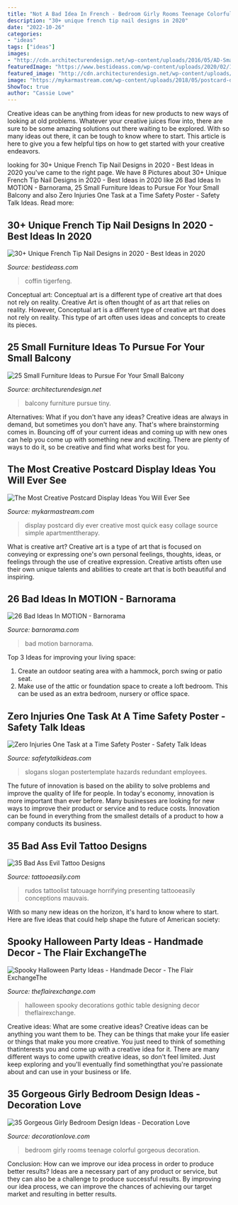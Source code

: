```yaml
---
title: "Not A Bad Idea In French - Bedroom Girly Rooms Teenage Colorful Gorgeous Decoration"
description: "30+ unique french tip nail designs in 2020"
date: "2022-10-26"
categories:
- "ideas"
tags: ["ideas"]
images:
- "http://cdn.architecturendesign.net/wp-content/uploads/2016/05/AD-Small-Furniture-Ideas-to-Pursue-For-Your-Small-Balcony-25.jpg"
featuredImage: "https://www.bestideass.com/wp-content/uploads/2020/02/11-unique-french-nail-designs-2402202095611.jpg"
featured_image: "http://cdn.architecturendesign.net/wp-content/uploads/2016/05/AD-Small-Furniture-Ideas-to-Pursue-For-Your-Small-Balcony-25.jpg"
image: "https://mykarmastream.com/wp-content/uploads/2018/05/postcard-display-14-.jpg"
ShowToc: true
author: "Cassie Lowe"
---
```



Creative ideas can be anything from ideas for new products to new ways of looking at old problems. Whatever your creative juices flow into, there are sure to be some amazing solutions out there waiting to be explored. With so many ideas out there, it can be tough to know where to start. This article is here to give you a few helpful tips on how to get started with your creative endeavors.

	

		
looking for 30+ Unique French Tip Nail Designs in 2020 - Best Ideas in 2020 you've came to the right page. We have 8 Pictures about 30+ Unique French Tip Nail Designs in 2020 - Best Ideas in 2020 like 26 Bad Ideas In MOTION - Barnorama, 25 Small Furniture Ideas to Pursue For Your Small Balcony and also Zero Injuries One Task at a Time Safety Poster - Safety Talk Ideas. Read more:
		
    
## 30+ Unique French Tip Nail Designs In 2020 - Best Ideas In 2020

<img loading=lazy src="https://www.bestideass.com/wp-content/uploads/2020/02/11-unique-french-nail-designs-2402202095611.jpg" onerror="this.onerror=null;this.src='https://tse4.mm.bing.net/th?id=OIP.CHKPdJ834DtfTzJpnI7olQHaIQ&amp;pid=15.1';" alt="30+ Unique French Tip Nail Designs in 2020 - Best Ideas in 2020">

_Source: bestideass.com_

>coffin tigerfeng. 

	

Conceptual art: Conceptual art is a different type of creative art that does not rely on reality.
Creative Art is often thought of as art that relies on reality. However, Conceptual art is a different type of creative art that does not rely on reality. This type of art often uses ideas and concepts to create its pieces.

    
## 25 Small Furniture Ideas To Pursue For Your Small Balcony

<img loading=lazy src="http://cdn.architecturendesign.net/wp-content/uploads/2016/05/AD-Small-Furniture-Ideas-to-Pursue-For-Your-Small-Balcony-25.jpg" onerror="this.onerror=null;this.src='https://tse2.mm.bing.net/th?id=OIP.m3E13xX0nL_3EWw1U1sU_AHaKg&amp;pid=15.1';" alt="25 Small Furniture Ideas to Pursue For Your Small Balcony">

_Source: architecturendesign.net_

>balcony furniture pursue tiny. 

	

Alternatives: What if you don't have any ideas?
Creative ideas are always in demand, but sometimes you don't have any. That's where brainstorming comes in. Bouncing off of your current ideas and coming up with new ones can help you come up with something new and exciting. There are plenty of ways to do it, so be creative and find what works best for you.

    
## The Most Creative Postcard Display Ideas You Will Ever See

<img loading=lazy src="https://mykarmastream.com/wp-content/uploads/2018/05/postcard-display-14-.jpg" onerror="this.onerror=null;this.src='https://tse2.mm.bing.net/th?id=OIP.GITyft97OKSKfWyZv-3z_wHaK1&amp;pid=15.1';" alt="The Most Creative Postcard Display Ideas You Will Ever See">

_Source: mykarmastream.com_

>display postcard diy ever creative most quick easy collage source simple apartmenttherapy. 

	

What is creative art?
Creative art is a type of art that is focused on conveying or expressing one's own personal feelings, thoughts, ideas, or feelings through the use of creative expression. Creative artists often use their own unique talents and abilities to create art that is both beautiful and inspiring.

    
## 26 Bad Ideas In MOTION - Barnorama

<img loading=lazy src="https://www.barnorama.com/wp-content/uploads/2019/09/17.gif" onerror="this.onerror=null;this.src='https://tse1.mm.bing.net/th?id=OIP.V0xV8WzqJyJhjuGPQavFjQAAAA&amp;pid=15.1';" alt="26 Bad Ideas In MOTION - Barnorama">

_Source: barnorama.com_

>bad motion barnorama. 

	

Top 3 Ideas for improving your living space:
1. Create an outdoor seating area with a hammock, porch swing or patio seat.
2. Make use of the attic or foundation space to create a loft bedroom. This can be used as an extra bedroom, nursery or office space.

    
## Zero Injuries One Task At A Time Safety Poster - Safety Talk Ideas

<img loading=lazy src="https://www.safetytalkideas.com/wp-content/uploads/2017/10/Zero-injuries-on-task-at-a-time-safety-talk-safety-poster-picture-e1508869940506.png" onerror="this.onerror=null;this.src='https://tse1.mm.bing.net/th?id=OIP.6asIsf9ZQCnOMkvdYEzsRgHaJ4&amp;pid=15.1';" alt="Zero Injuries One Task at a Time Safety Poster - Safety Talk Ideas">

_Source: safetytalkideas.com_

>slogans slogan postertemplate hazards redundant employees. 

	

The future of innovation is based on the ability to solve problems and improve the quality of life for people. In today's economy, innovation is more important than ever before. Many businesses are looking for new ways to improve their product or service and to reduce costs. Innovation can be found in everything from the smallest details of a product to how a company conducts its business.

    
## 35 Bad Ass Evil Tattoo Designs

<img loading=lazy src="http://www.tattooeasily.com/wp-content/uploads/2013/03/Evil-Tattoo-Designs-29.jpg" onerror="this.onerror=null;this.src='https://tse2.mm.bing.net/th?id=OIP._324XhiI3DcbmPl5NyZfcgHaOM&amp;pid=15.1';" alt="35 Bad Ass Evil Tattoo Designs">

_Source: tattooeasily.com_

>rudos tattoolist tatouage horrifying presenting tattooeasily conceptions mauvais. 

	

With so many new ideas on the horizon, it's hard to know where to start. Here are five ideas that could help shape the future of American society: 

    
## Spooky Halloween Party Ideas - Handmade Decor - The Flair ExchangeThe

<img loading=lazy src="https://theflairexchange.com/wp-content/uploads/2012/10/Halloween2011_12.jpg" onerror="this.onerror=null;this.src='https://tse3.mm.bing.net/th?id=OIP.x4oPS2DLqiL6qoLIwO9GqAHaLc&amp;pid=15.1';" alt="Spooky Halloween Party Ideas - Handmade Decor - The Flair ExchangeThe">

_Source: theflairexchange.com_

>halloween spooky decorations gothic table designing decor theflairexchange. 

	

Creative ideas: What are some creative ideas?
Creative ideas can be anything you want them to be. They can be things that make your life easier or things that make you more creative. You just need to think of something thatinterests you and come up with a creative idea for it. There are many different ways to come upwith creative ideas, so don't feel limited. Just keep exploring and you'll eventually find somethingthat you're passionate about and can use in your business or life.

    
## 35 Gorgeous Girly Bedroom Design Ideas - Decoration Love

<img loading=lazy src="http://www.decorationlove.com/wp-content/uploads/2016/07/Colorful-Teenage-Girl-Bedroom-Ideas-for-Small-Rooms.jpeg" onerror="this.onerror=null;this.src='https://tse4.mm.bing.net/th?id=OIP.-wzP4GZywXTIYML5Gj-GwQHaJ4&amp;pid=15.1';" alt="35 Gorgeous Girly Bedroom Design Ideas - Decoration Love">

_Source: decorationlove.com_

>bedroom girly rooms teenage colorful gorgeous decoration. 

	

Conclusion: How can we improve our idea process in order to produce better results?
Ideas are a necessary part of any product or service, but they can also be a challenge to produce successful results. By improving our idea process, we can improve the chances of achieving our target market and resulting in better results.

